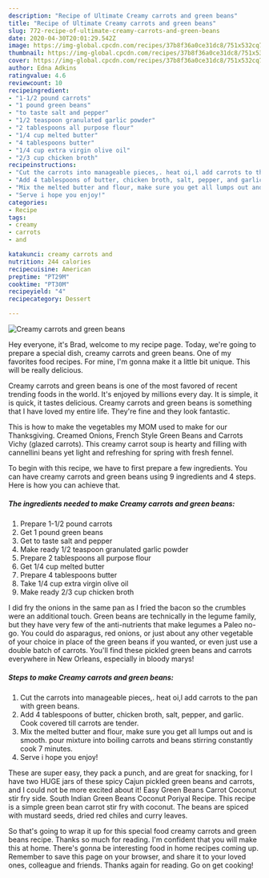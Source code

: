 ```yaml
---
description: "Recipe of Ultimate Creamy carrots and green beans"
title: "Recipe of Ultimate Creamy carrots and green beans"
slug: 772-recipe-of-ultimate-creamy-carrots-and-green-beans
date: 2020-04-30T20:01:29.542Z
image: https://img-global.cpcdn.com/recipes/37b8f36a0ce31dc8/751x532cq70/creamy-carrots-and-green-beans-recipe-main-photo.jpg
thumbnail: https://img-global.cpcdn.com/recipes/37b8f36a0ce31dc8/751x532cq70/creamy-carrots-and-green-beans-recipe-main-photo.jpg
cover: https://img-global.cpcdn.com/recipes/37b8f36a0ce31dc8/751x532cq70/creamy-carrots-and-green-beans-recipe-main-photo.jpg
author: Edna Adkins
ratingvalue: 4.6
reviewcount: 10
recipeingredient:
- "1-1/2 pound carrots"
- "1 pound green beans"
- "to taste salt and pepper"
- "1/2 teaspoon granulated garlic powder"
- "2 tablespoons all purpose flour"
- "1/4 cup melted butter"
- "4 tablespoons butter"
- "1/4 cup extra virgin olive oil"
- "2/3 cup chicken broth"
recipeinstructions:
- "Cut the carrots into manageable pieces,. heat oi,l add carrots to the pan with green beans."
- "Add 4 tablespoons of butter, chicken broth, salt, pepper, and garlic. Cook covered till carrots are tender."
- "Mix the melted butter and flour, make sure you get all lumps out and is smooth. pour mixture into boiling carrots and beans stirring constantly cook 7 minutes."
- "Serve i hope you enjoy!"
categories:
- Recipe
tags:
- creamy
- carrots
- and

katakunci: creamy carrots and 
nutrition: 244 calories
recipecuisine: American
preptime: "PT29M"
cooktime: "PT30M"
recipeyield: "4"
recipecategory: Dessert

---
```



![Creamy carrots and green beans](https://img-global.cpcdn.com/recipes/37b8f36a0ce31dc8/751x532cq70/creamy-carrots-and-green-beans-recipe-main-photo.jpg)

Hey everyone, it's Brad, welcome to my recipe page. Today, we're going to prepare a special dish, creamy carrots and green beans. One of my favorites food recipes. For mine, I'm gonna make it a little bit unique. This will be really delicious.

Creamy carrots and green beans is one of the most favored of recent trending foods in the world. It's enjoyed by millions every day. It is simple, it is quick, it tastes delicious. Creamy carrots and green beans is something that I have loved my entire life. They're fine and they look fantastic.

This is how to make the vegetables my MOM used to make for our Thanksgiving. Creamed Onions, French Style Green Beans and Carrots Vichy (glazed carrots). This creamy carrot soup is hearty and filling with cannellini beans yet light and refreshing for spring with fresh fennel.


To begin with this recipe, we have to first prepare a few ingredients. You can have creamy carrots and green beans using 9 ingredients and 4 steps. Here is how you can achieve that.

<!--inarticleads1-->

##### The ingredients needed to make Creamy carrots and green beans:

1. Prepare 1-1/2 pound carrots
1. Get 1 pound green beans
1. Get to taste salt and pepper
1. Make ready 1/2 teaspoon granulated garlic powder
1. Prepare 2 tablespoons all purpose flour
1. Get 1/4 cup melted butter
1. Prepare 4 tablespoons butter
1. Take 1/4 cup extra virgin olive oil
1. Make ready 2/3 cup chicken broth


I did fry the onions in the same pan as I fried the bacon so the crumbles were an additional touch. Green beans are technically in the legume family, but they have very few of the anti-nutrients that make legumes a Paleo no-go. You could do asparagus, red onions, or just about any other vegetable of your choice in place of the green beans if you wanted, or even just use a double batch of carrots. You&#39;ll find these pickled green beans and carrots everywhere in New Orleans, especially in bloody marys! 

<!--inarticleads2-->

##### Steps to make Creamy carrots and green beans:

1. Cut the carrots into manageable pieces,. heat oi,l add carrots to the pan with green beans.
1. Add 4 tablespoons of butter, chicken broth, salt, pepper, and garlic. Cook covered till carrots are tender.
1. Mix the melted butter and flour, make sure you get all lumps out and is smooth. pour mixture into boiling carrots and beans stirring constantly cook 7 minutes.
1. Serve i hope you enjoy!


These are super easy, they pack a punch, and are great for snacking, for I have two HUGE jars of these spicy Cajun pickled green beans and carrots, and I could not be more excited about it! Easy Green Beans Carrot Coconut stir fry side. South Indian Green Beans Coconut Poriyal Recipe. This recipe is a simple green bean carrot stir fry with coconut. The beans are spiced with mustard seeds, dried red chiles and curry leaves. 

So that's going to wrap it up for this special food creamy carrots and green beans recipe. Thanks so much for reading. I'm confident that you will make this at home. There's gonna be interesting food in home recipes coming up. Remember to save this page on your browser, and share it to your loved ones, colleague and friends. Thanks again for reading. Go on get cooking!

